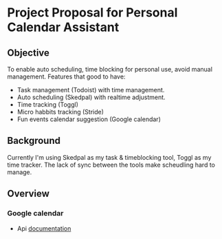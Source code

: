 # Project Proposal for Personal Calendar Assistant

## Objective
To enable auto scheduling, time blocking for personal use, avoid manual management.
Features that good to have:
+ Task management (Todoist) with time management.
+ Auto scheduling (Skedpal) with realtime adjustment.
+ Time tracking (Toggl)
+ Micro habbits tracking (Stride)
+ Fun events calendar suggestion (Google calendar)

## Background
Currently I'm using Skedpal as my task & timeblocking tool, Toggl as my time tracker. The lack of sync between the tools make scheudling 
hard to manage.

## Overview

### Google calendar

+ Api [documentation](https://developers.google.com/calendar/)
